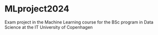 # MLproject2024
Exam project in the Machine Learning course for the BSc program in Data Science at the IT University of Copenhagen
